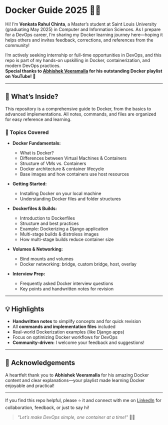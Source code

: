 # Docker Guide 2025 🐳🚀

Hi! I’m **Venkata Rahul Chinta**, a Master’s student at Saint Louis University (graduating May 2025) in Computer and Information Sciences. As I prepare for a DevOps career, I’m sharing my Docker learning journey here—hoping it helps others and invites feedback, corrections, and references from the community!

I’m actively seeking internship or full-time opportunities in DevOps, and this repo is part of my hands-on upskilling in Docker, containerization, and modern DevOps practices.  
**Special thanks to [Abhishek Veeramalla](https://www.youtube.com/@AbhishekVeeramalla) for his outstanding Docker playlist on YouTube! 🙏**

---

## 🐳 What’s Inside?

This repository is a comprehensive guide to Docker, from the basics to advanced implementations. All notes, commands, and files are organized for easy reference and learning.

### 📖 Topics Covered

- **Docker Fundamentals:**  
  - What is Docker?  
  - Differences between Virtual Machines & Containers  
  - Structure of VMs vs. Containers  
  - Docker architecture & container lifecycle  
  - Base images and how containers use host resources

- **Getting Started:**  
  - Installing Docker on your local machine  
  - Understanding Docker files and folder structures

- **Dockerfiles & Builds:**  
  - Introduction to Dockerfiles  
  - Structure and best practices  
  - Example: Dockerizing a Django application  
  - Multi-stage builds & distroless images  
  - How multi-stage builds reduce container size

- **Volumes & Networking:**  
  - Bind mounts and volumes  
  - Docker networking: bridge, custom bridge, host, overlay

- **Interview Prep:**  
  - Frequently asked Docker interview questions  
  - Key points and handwritten notes for revision

---

## 💡 Highlights

- **Handwritten notes** to simplify concepts and for quick revision  
- All **commands and implementation files** included  
- Real-world Dockerization examples (like Django apps)  
- Focus on optimizing Docker workflows for DevOps  
- **Community-driven:** I welcome your feedback and suggestions!

---

## 🙏 Acknowledgements

A heartfelt thank you to **Abhishek Veeramalla** for his amazing Docker content and clear explanations—your playlist made learning Docker enjoyable and practical!

---

If you find this repo helpful, please ⭐ it and connect with me on [LinkedIn](https://www.linkedin.com/in/venkata-rahul-chinta/) for collaboration, feedback, or just to say hi!

> _"Let’s make DevOps simple, one container at a time!"_ 🚢✨
